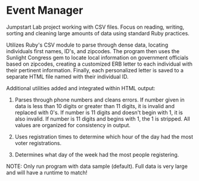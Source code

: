Event Manager
================

Jumpstart Lab project working with CSV files. Focus on reading, writing, sorting and cleaning large amounts of data using standard Ruby practices. 

Utilizes Ruby's CSV module to parse through dense data, locating individuals first names, ID's, and zipcodes. The program then uses the Sunlight Congress gem to locate local information on government officials based on zipcodes, creating a customized ERB letter to each individual with their pertinent information. Finally, each personalized letter is saved to a separate HTML file named with their individual ID.


Additional utilities added and integrated within HTML output: 

1. Parses through phone numbers and cleans errors. If number given in data is less than 10 digits or greater than 11 digits, it is invalid and replaced with 0's. If number is 11 digits and doesn't begin with 1, it is also invalid. If number is 11 digits and begins with 1, the 1 is stripped. All values are organized for consistency in output.

2. Uses registration times to determine which hour of the day had the most voter registrations.

3. Determines what day of the week had the most people registering.

NOTE:
Only run program with data sample (default). Full data is very large and will have a runtime to match!
